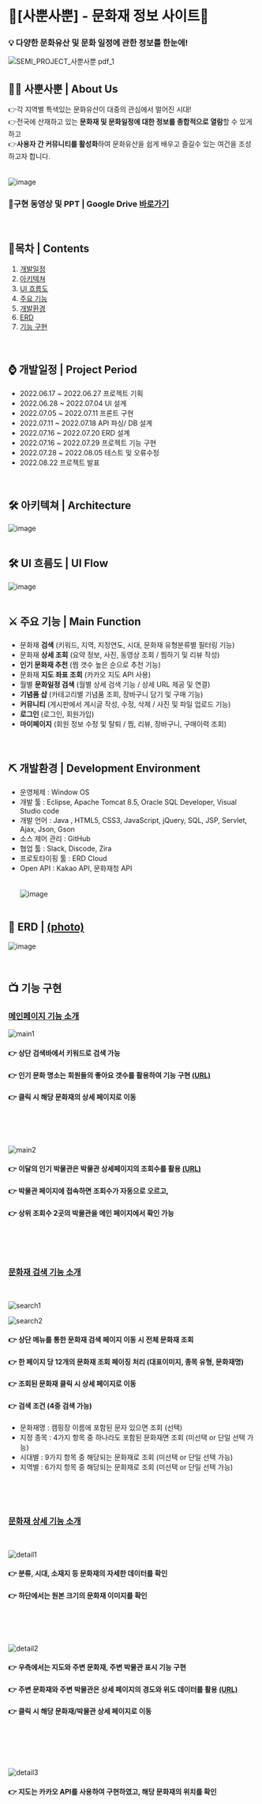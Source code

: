 
# :footprints:[사뿐사뿐] - 문화재 정보 사이트:footprints:
<p>
<p>




### :bulb: 다양한 문화유산 및 문화 일정에 관한 정보를 한눈에!
![SEMI_PROJECT_사뿐사뿐 pdf_1](https://user-images.githubusercontent.com/110010716/221620228-998682fa-87b6-4325-ace4-9254d18121b0.png)


## :running_woman: 사뿐사뿐 | About Us
👉각 지역별 특색있는 문화유산이 대중의 관심에서 멀어진 시대!<br>
👉전국에 산재하고 있는 <b>문화재 및 문화일정에 대한 정보를 종합적으로 열람</b>할 수 있게하고<br>
👉<b>사용자 간 커뮤니티를 활성화</b>하여 문화유산을 쉽게 배우고 즐길수 있는 여건을 조성하고자 합니다.<br>
<br>
<br>
![image](https://user-images.githubusercontent.com/110010716/221626536-82c4d5d7-6f03-493d-89b7-cbf0b36d034b.png)

### :movie_camera:구현 동영상 및 PPT | Google Drive [바로가기](https://drive.google.com/drive/folders/1RdLfbwmSQiJUSqqcsab5JzN1wkyX2W7k?usp=sharing)

<br>

## 🔭목차 | Contents
1. [개발일정](#-개발일정--project-period)
2. [아키텍쳐](#-아키텍쳐--architecture)
3. [UI 흐름도](#-UI-흐름도--UI-Flow)
4. [주요 기능](#-주요-기능--Main-Function)
5. [개발환경](#-개발환경--development-environment)
6. [ERD](#-erd)
7. [기능 구현](#-기능-구현)


<br>


## ⌚ 개발일정 | Project Period
- 2022.06.17 ~ 2022.06.27 프로젝트 기획<br>
- 2022.06.28 ~ 2022.07.04 UI 설계<br>
- 2022.07.05 ~ 2022.07.11 프론트 구현<br>
- 2022.07.11 ~ 2022.07.18 API 파싱/ DB 설계<br>
- 2022.07.16 ~ 2022.07.20 ERD 설계<br>
- 2022.07.16 ~ 2022.07.29 프로젝트 기능 구현<br>
- 2022.07.28 ~ 2022.08.05 테스트 및 오류수정<br> 
- 2022.08.22 프로젝트 발표<br>

<br>





## 🛠 아키텍쳐 | Architecture
![image](https://user-images.githubusercontent.com/110010716/221781853-31f0b14e-098e-4aa7-a3a5-07dcd33af443.png)
  <br>
  <br>
  
## 🛠 UI 흐름도 | UI Flow
![image](https://user-images.githubusercontent.com/110010716/221782464-b26250aa-c060-4891-bf9b-a7e3a72ff75f.png)
  <br>
  <br>

## ⚔ 주요 기능 | Main Function
### 
- 문화재 <b>검색</b> (키워드, 지역, 지정연도, 시대, 문화재 유형분류별 필터링 기능)<br>
- 문화재 <b>상세 조회</b> (요약 정보, 사진, 동영상 조회 / 찜하기 및 리뷰 작성)<br>
- <b>인기 문화재 추천</b> (찜 갯수 높은 순으로 추천 기능)<br>
- 문화재 <b>지도 좌표 조회</b> (카카오 지도 API 사용)<br>
- 월별 <b>문화일정 검색</b> (월별 상세 검색 기능 / 상세 URL 제공 및 연결)<br>
- <b>기념품 샵</b> (카테고리별 기념품 조회, 장바구니 담기 및 구매 기능)<br>
- <b>커뮤니티</b> (게시판에서 게시글 작성, 수정, 삭제 / 사진 및 파일 업로드 기능)<br>
- <b>로그인 </b> (로그인, 회원가입)<br>
- <b>마이페이지</b> (회원 정보 수정 및 탈퇴 / 찜, 리뷰, 장바구니, 구매이력 조회)<br>
  <br>
  <br>

## ⛏ 개발환경 | Development Environment 
- 운영체제 : Window OS<br>
- 개발 툴 : Eclipse, Apache Tomcat 8.5, Oracle SQL Developer, Visual Studio code<br>
- 개발 언어 : Java , HTML5, CSS3, JavaScript, jQuery, SQL, JSP, Servlet, Ajax, Json, Gson<br>
- 소스 제어 관리 : GitHub<br>
- 협업 툴 : Slack, Discode, Zira<br>
- 프로토타이핑 툴 : ERD Cloud<br>
- Open API : Kakao API, 문화재청 API<br>
  <br>
  <br>
![image](https://user-images.githubusercontent.com/110010716/221635450-09d8d5d0-2c44-4e70-a215-85c744c7cdfc.png)
  <br>
  <br>




## 🔑 ERD | <a href="https://github.com/Jungsuah/SEMI_PROJECT_/commit/87cb735b2fd1da0583f5f9cf440c47543204a569">(photo)</a>

![image](https://user-images.githubusercontent.com/110010716/221628382-92f235c4-8dee-4d9e-932e-9d8dadb979dc.png)


<br>

## :tv: 기능 구현

### <a href="https://github.com/Jungsuah/SEMI_PROJECT_/tree/main/SEMI_PROJECT_%EC%82%AC%EB%BF%90%EC%82%AC%EB%BF%90_Spring/SEMI_PROJECT_%EC%82%AC%EB%BF%90%EC%82%AC%EB%BF%90_Spring/src/main/java/semi/heritage/heritageInfo">메인페이지 기능 소개</a>

![main1](https://user-images.githubusercontent.com/101553623/221747056-3553fb73-32e9-46e3-8ce5-d8f81990b923.gif)
<br>
#### 👉 상단 검색바에서 키워드로 검색 가능 
#### 👉 인기 문화 명소는 회원들의 좋아요 갯수를 활용하여 기능 구현 <a href="https://github.com/Jungsuah/SEMI_PROJECT_/blob/main/SEMI_PROJECT_%EC%82%AC%EB%BF%90%EC%82%AC%EB%BF%90_Spring/SEMI_PROJECT_%EC%82%AC%EB%BF%90%EC%82%AC%EB%BF%90_Spring/src/main/java/semi/heritage/heritageInfo/dao/HeritageDao.java">(URL)</a>
#### 👉 클릭 시 해당 문화재의 상세 페이지로 이동 <br><br>
<br>
<br>

![main2](https://user-images.githubusercontent.com/101553623/221747721-bbd3eb28-9226-4251-b0cb-728d30204c19.gif)
<br>

#### 👉 이달의 인기 박물관은 박물관 상세페이지의 조회수를 활용 <a href="https://github.com/kyungseopk1m/project-semi/blob/master/00_K_Heritage/src/main/webapp/views/main/main.jsp">(URL)</a>
#### 👉 박물관 페이지에 접속하면 조회수가 자동으로 오르고,
#### 👉 상위 조회수 2곳의 박물관을 메인 페이지에서 확인 가능 <br><br>
<br>
<br>

### <a href="https://github.com/kyungseopk1m/project-semi/blob/master/00_K_Heritage/src/main/java/cultureController/CultureServlet.java">문화재 검색 기능 소개</a>
<br>

![search1](https://user-images.githubusercontent.com/101553623/221748602-eb4129c8-b825-43e0-89fb-d42d9cac7914.gif)
<br>

![search2](https://user-images.githubusercontent.com/101553623/221749046-b7958642-22fa-42df-aadc-55c7e966b0d2.gif)
<br>

#### 👉 상단 메뉴를 통한 문화재 검색 페이지 이동 시 전체 문화재 조회 
#### 👉 한 페이지 당 12개의 문화재 조회 페이징 처리 (대표이미지, 종목 유형, 문화재명)
#### 👉 조회된 문화재 클릭 시 상세 페이지로 이동
#### 👉 검색 조건 (4중 검색 가능)
- 문화재명 : 캠핑장 이름에 포함된 문자 있으면 조회 (선택)
- 지정 종목 : 4가지 항목 중 하나라도 포함된 문화재면 조회 (미선택 or 단일 선택 가능)
- 시대별 : 9가지 항목 중 해당되는 문화재로 조회 (미선택 or 단일 선택 가능)
- 지역별 : 6가지 항목 중 해당되는 문화재로 조회 (미선택 or 단일 선택 가능)<br><br>
<br>
<br>

### <a href="https://github.com/kyungseopk1m/project-semi/blob/master/00_K_Heritage/src/main/webapp/views/culture/cul_det.jsp">문화재 상세 기능 소개</a>
<br>

![detail1](https://user-images.githubusercontent.com/101553623/221749389-65e90818-a3d1-4034-8c7e-f38ebb470808.gif)
<br>

#### 👉 분류, 시대, 소재지 등 문화재의 자세한 데이터를 확인
#### 👉 하단에서는 원본 크기의 문화재 이미지를 확인
<br>
<br>
<br>
  
![detail2](https://user-images.githubusercontent.com/101553623/221750492-8035884e-2611-455c-b928-ada5cb7a6a25.gif)
<br>
  
#### 👉 우측에서는 지도와 주변 문화재, 주변 박물관 표시 기능 구현
#### 👉 주변 문화재와 주변 박물관은 상세 페이지의 경도와 위도 데이터를 활용 <a href="https://github.com/kyungseopk1m/project-semi/blob/master/00_K_Heritage/src/main/java/culture/CultureDIDao.java">(URL)</a>
#### 👉 클릭 시 해당 문화재/박물관 상세 페이지로 이동 <br><br>
<br>
<br>
<br>

![detail3](https://user-images.githubusercontent.com/101553623/221750839-e0727128-4c87-4dc9-9842-1198e34ca43b.gif)
<br>

#### 👉 지도는 카카오 API를 사용하여 구현하였고, 해당 문화재의 위치를 확인 <br><br>
<br>
<br>




